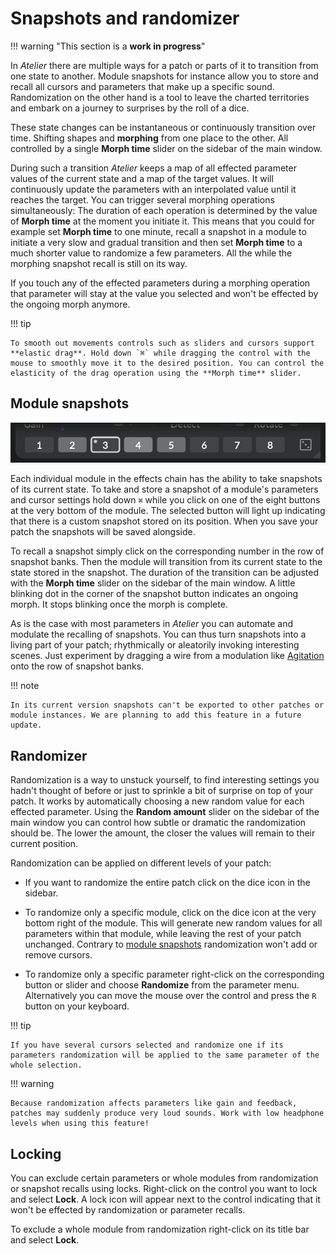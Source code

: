 # Snapshots and randomizer

!!! warning "This section is a **work in progress**"

In _Atelier_ there are multiple ways for a patch or parts of it to transition from one state to another. Module snapshots for instance allow you to store and recall all cursors and parameters that make up a specific sound. Randomization on the other hand is a tool to leave the charted territories and embark on a journey to surprises by the roll of a dice.

These state changes can be instantaneous or continuously transition over time. Shifting shapes and **morphing** from one place to the other. All controlled by a single **Morph time** slider on the sidebar of the main window.

During such a transition _Atelier_ keeps a map of all effected parameter values of the current state and a map of the target values. It will continuously update the parameters with an interpolated value until it reaches the target. You can trigger several morphing operations simultaneously: The duration of each operation is determined by the value of **Morph time** at the moment you initiate it. This means that you could for example set **Morph time** to one minute, recall a snapshot in a module to initiate a very slow and gradual transition and then set **Morph time** to a much shorter value to randomize a few parameters. All the while the morphing snapshot recall is still on its way.

If you touch any of the effected parameters during a morphing operation that parameter will stay at the value you selected and won't be effected by the ongoing morph anymore.

!!! tip

    To smooth out movements controls such as sliders and cursors support **elastic drag**. Hold down `⌘` while dragging the control with the mouse to smoothly move it to the desired position. You can control the elasticity of the drag operation using the **Morph time** slider.

## Module snapshots

![A screenshot showing a bank of snapshots at the bottom of a module](../assets/images/atelier/morphing/morphing-snapshot-banks.png)

Each individual module in the effects chain has the ability to take snapshots of its current state. To take and store a snapshot of a module's parameters and cursor settings hold down `⌘` while you click on one of the eight buttons at the very bottom of the module. The selected button will light up indicating that there is a custom snapshot stored on its position. When you save your patch the snapshots will be saved alongside.

To recall a snapshot simply click on the corresponding number in the row of snapshot banks. Then the module will transition from its current state to the state stored in the snapshot. The duration of the transition can be adjusted with the **Morph time** slider on the sidebar of the main window. A little blinking dot in the corner of the snapshot button indicates an ongoing morph. It stops blinking once the morph is complete.

As is the case with most parameters in _Atelier_ you can automate and modulate the recalling of snapshots. You can thus turn snapshots into a living part of your patch; rhythmically or aleatorily invoking interesting scenes. Just experiment by dragging a wire from a modulation like [Agitation](../modules/agitation.md) onto the row of snapshot banks.

!!! note

    In its current version snapshots can't be exported to other patches or module instances. We are planning to add this feature in a future update.

## Randomizer

Randomization is a way to unstuck yourself, to find interesting settings you hadn't thought of before or just to sprinkle a bit of surprise on top of your patch. It works by automatically choosing a new random value for each effected parameter. Using the **Random amount** slider on the sidebar of the main window you can control how subtle or dramatic the randomization should be. The lower the amount, the closer the values will remain to their current position.

Randomization can be applied on different levels of your patch:

- If you want to randomize the entire patch click on the dice icon in the sidebar.

- To randomize only a specific module, click on the dice icon at the very bottom right of the module. This will generate new random values for all parameters within that module, while leaving the rest of your patch unchanged. Contrary to [module snapshots](#module-snapshots) randomization won't add or remove cursors.

- To randomize only a specific parameter right-click on the corresponding button or slider and choose **Randomize** from the parameter menu. Alternatively you can move the mouse over the control and press the `R` button on your keyboard.

!!! tip

    If you have several cursors selected and randomize one if its parameters randomization will be applied to the same parameter of the whole selection.

!!! warning

    Because randomization affects parameters like gain and feedback, patches may suddenly produce very loud sounds. Work with low headphone levels when using this feature!


## Locking

You can exclude certain parameters or whole modules from randomization or snapshot recalls using locks. Right-click on the control you want to lock and select **Lock**. A lock icon will appear next to the control indicating that it won't be effected by randomization or parameter recalls.

To exclude a whole module from randomization right-click on its title bar and select **Lock**.
